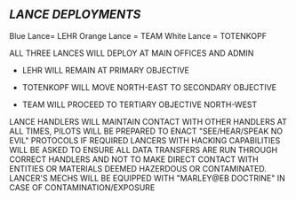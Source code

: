 ## *LANCE DEPLOYMENTS*

Blue Lance= LEHR
Orange Lance = TEAM 
White Lance = TOTENKOPF

ALL THREE LANCES WILL DEPLOY AT MAIN OFFICES AND ADMIN

* LEHR WILL REMAIN AT PRIMARY OBJECTIVE

* TOTENKOPF WILL MOVE NORTH-EAST TO SECONDARY OBJECTIVE 

* TEAM WILL PROCEED TO TERTIARY OBJECTIVE NORTH-WEST

LANCE HANDLERS WILL MAINTAIN CONTACT WITH OTHER HANDLERS AT ALL TIMES, PILOTS WILL BE PREPARED TO ENACT "SEE/HEAR/SPEAK NO EVIL" 
PROTOCOLS IF REQUIRED LANCERS WITH HACKING CAPABILITIES WILL BE ASKED TO ENSURE ALL DATA TRANSFERS ARE RUN THROUGH CORRECT
HANDLERS AND NOT TO MAKE DIRECT CONTACT WITH ENTITIES OR MATERIALS DEEMED HAZERDOUS OR CONTAMINATED. LANCER'S MECHS WILL BE 
EQUIPPED WITH "MARLEY@EB DOCTRINE" IN CASE OF CONTAMINATION/EXPOSURE
